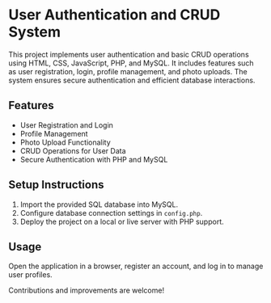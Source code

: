 # User Authentication and CRUD System

This project implements user authentication and basic CRUD operations using HTML, CSS, JavaScript, PHP, and MySQL. It includes features such as user registration, login, profile management, and photo uploads. The system ensures secure authentication and efficient database interactions.

## Features
- User Registration and Login  
- Profile Management  
- Photo Upload Functionality  
- CRUD Operations for User Data  
- Secure Authentication with PHP and MySQL  

## Setup Instructions
1. Import the provided SQL database into MySQL.  
2. Configure database connection settings in `config.php`.  
3. Deploy the project on a local or live server with PHP support.  

## Usage
Open the application in a browser, register an account, and log in to manage user profiles.  

Contributions and improvements are welcome!
